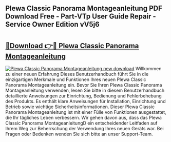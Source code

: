 ## Plewa Classic Panorama Montageanleitung PDF Download Free - Part-VTp User Guide Repair - Service Owner Edition vV5j6

# <h2><a href="http://df8ahkr.blite.top/?on=Plewa+Classic+Panorama+Montageanleitung">🔗Download 👉🔴 Plewa Classic Panorama Montageanleitung</a></h2>

[![Plewa Classic Panorama Montageanleitung new download](https://i.imgur.com/lujVjoI.png)](http://df8ahkr.blite.top/?on=Plewa+Classic+Panorama+Montageanleitung)
Willkommen zu einer neuen Erfahrung Dieses Benutzerhandbuch führt Sie in die einzigartigen Merkmale und Funktionen Ihres neuen Plewa Classic Panorama Montageanleitung ein. Bevor Sie Ihren Plewa Classic Panorama Montageanleitung verwenden, lesen Sie bitte in diesem Benutzerhandbuch detaillierte Anweisungen zur Einrichtung, Bedienung und Fehlerbehebung des Produkts. Es enthält klare Anweisungen für Installation, Einrichtung und Betrieb sowie wichtige Sicherheitsinformationen. Dieser Plewa Classic Panorama Montageanleitung ist mit einer Fülle von Funktionen ausgestattet, die Ihr tägliches Leben verbessern. Wir gehen davon aus, dass das Plewa Classic Panorama MontageanleitungD ein entscheidender Leitfaden auf Ihrem Weg zur Beherrschung der Verwendung Ihres neuen Geräts war. Bei Fragen oder Bedenken wenden Sie sich bitte an unser Support-Team.
